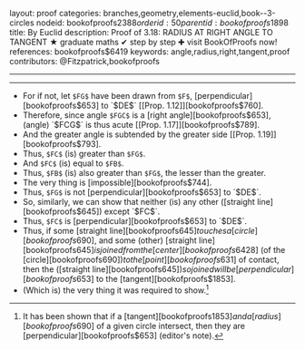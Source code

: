 layout: proof
categories: branches,geometry,elements-euclid,book--3-circles
nodeid: bookofproofs$2388
orderid: 50
parentid: bookofproofs$1898
title: By Euclid
description:  Proof of 3.18: RADIUS AT RIGHT ANGLE TO TANGENT &#9733; graduate maths &#10004; step by step &#10010; visit BookOfProofs now!
references: bookofproofs$6419
keywords: angle,radius,right,tangent,proof
contributors: @Fitzpatrick,bookofproofs

---


---



* For if not, let `$FG$` have been drawn from `$F$`, [perpendicular][bookofproofs$653] to `$DE$` [[Prop. 1.12]][bookofproofs$760].
* Therefore, since angle `$FGC$` is a [right angle][bookofproofs$653], (angle) `$FCG$` is thus acute [[Prop. 1.17]][bookofproofs$789].
* And the greater angle is subtended by the greater side [[Prop. 1.19]][bookofproofs$793].
* Thus, `$FC$` (is) greater than `$FG$`.
* And `$FC$` (is) equal to `$FB$`.
* Thus, `$FB$` (is) also greater than `$FG$`, the lesser than the greater.
* The very thing is [impossible][bookofproofs$744].
* Thus, `$FG$` is not [perpendicular][bookofproofs$653] to `$DE$`.
* So, similarly, we can show that neither (is) any other ([straight line][bookofproofs$645]) except `$FC$`.
* Thus, `$FC$` is [perpendicular][bookofproofs$653] to `$DE$`.
* Thus, if some [straight line][bookofproofs$645] touches a [circle][bookofproofs$690], and some (other) [straight line][bookofproofs$645] is joined from the [center][bookofproofs$6428] (of the [circle][bookofproofs$690]) to the [point][bookofproofs$631] of contact, then the ([straight line][bookofproofs$645]) so joined will be [perpendicular][bookofproofs$653] to the [tangent][bookofproofs$1853].
* (Which is) the very thing it was required to show.[^1]

[^1]: It has been shown that if a [tangent][bookofproofs$1853] and a [radius][bookofproofs$690] of a given circle intersect, then they are [perpendicular][bookofproofs$653] (editor's note).
